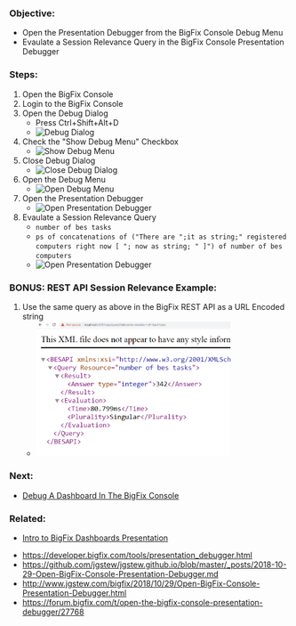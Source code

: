 
### Objective: 

* Open the Presentation Debugger from the BigFix Console Debug Menu
* Evaulate a Session Relevance Query in the BigFix Console Presentation Debugger

### Steps:

1. Open the BigFix Console
1. Login to the BigFix Console
1. Open the Debug Dialog 
    * Press Ctrl+Shift+Alt+D 
    * ![Debug Dialog](/images/BigFix/Console/DebugDialog.png)
1. Check the "Show Debug Menu" Checkbox
    * ![Show Debug Menu](/images/BigFix/Console/ShowDebugMenuCheckbox.png)
1. Close Debug Dialog
    * ![Close Debug Dialog](/images/BigFix/Console/ShowDebugMenuCheckedClose.png)
1. Open the Debug Menu
    * ![Open Debug Menu](/images/BigFix/Console/OpenDebugMenu.png)
1. Open the Presentation Debugger
    * ![Open Presentation Debugger](/images/BigFix/Console/OpenPresentationDebugger.png)
1. Evaulate a Session Relevance Query
    * `number of bes tasks`
    * `ps of concatenations of ("There are ";it as string;" registered computers right now [ "; now as string; " ]") of number of bes computers`
    * ![Open Presentation Debugger](/images/BigFix/Console/PresentationDebuggerEvaluate.png)

### BONUS: REST API Session Relevance Example:

1. Use the same query as above in the BigFix REST API as a URL Encoded string
    * <img src="/images/posts/BigFix-Debugging-REST-API-Example.PNG" alt="REST API Session Relevance Example" style="max-width:350px;"/>

### Next: 

* [Debug A Dashboard In The BigFix Console](https://github.com/jgstew/jgstew.github.io/blob/master/_posts/2018-10-29-Debug-Dashboard-In-BigFix-Console.md)

### Related:

* [Intro to BigFix Dashboards Presentation](https://docs.google.com/presentation/d/1pg_j-9MM9-7rnF_l_8uhMG4ZiJxPW37cB8TVpd7Qmdk/edit?usp=sharing)
- https://developer.bigfix.com/tools/presentation_debugger.html
- https://github.com/jgstew/jgstew.github.io/blob/master/_posts/2018-10-29-Open-BigFix-Console-Presentation-Debugger.md
- http://www.jgstew.com/bigfix/2018/10/29/Open-BigFix-Console-Presentation-Debugger.html
- https://forum.bigfix.com/t/open-the-bigfix-console-presentation-debugger/27768

